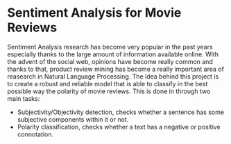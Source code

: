 # Sentiment Analysis for Movie Reviews

Sentiment Analysis research has become very popular in the past years especially thanks to the large amount of information available online.
With the advent of the social web, opinions have become really common and thanks to that, product review mining has become a really important area of reasearch in Natural Language Processing.
The idea behind this project is to create a robust and reliable model that is able to classify in the best possible way the polarity of movie reviews.
This is done in through two main tasks:

- Subjectivity/Objectivity detection, checks whether a sentence has some subjective components within it or not.
- Polarity classification, checks whether a text has a negative or positive connotation.

